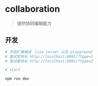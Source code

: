 # collaboration
>提供协同编辑能力

## 开发
```bash
# 开启扩展编译、live server 以及 playground
# 面试官地址 http://localhost:8001/?tppe=1
# 面试者地址 http://localhost:8001/?tppe=2

# start 

npm run dev

```
